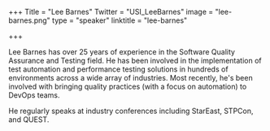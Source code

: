 +++
Title = "Lee Barnes"
Twitter = "USI_LeeBarnes"
image = "lee-barnes.png"
type = "speaker"
linktitle = "lee-barnes"

+++

Lee Barnes has over 25 years of experience in the Software Quality Assurance and Testing field. He has been involved in the implementation of test automation and performance testing solutions in hundreds of environments across a wide array of industries. Most recently, he's been involved with bringing quality practices (with a focus on automation) to DevOps teams.

He regularly speaks at industry conferences including StarEast, STPCon, and QUEST.
